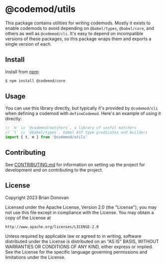 # @codemod/utils

This package contains utilities for writing codemods. Mostly it exists to enable
codemods to avoid depending on `@babel/types`, `@babel/core`, and others as well
as `@codemod/cli`.  It's easy to depend on incompatible versions of these
packages, so this package wraps them and exports a single version of each.

## Install

Install from [npm](https://npmjs.com/):

```sh
$ npm install @codemod/core
```

## Usage

You can use this library directly, but typically it's provided by `@codemod/cli`
when defining a codemod with `defineCodemod`. Here's an example of using it
directly:

```ts
// `m` is `@codemod/matchers`, a library of useful matchers
// `t` is `@babel/types`, babel AST type predicates and builders
import { t, m } from '@codemod/utils'
```

## Contributing

See [CONTRIBUTING.md](../../CONTRIBUTING.md) for information on setting up the project for development and on contributing to the project.

## License

Copyright 2023 Brian Donovan

Licensed under the Apache License, Version 2.0 (the "License"); you may not use this file except in compliance with the License. You may obtain a copy of the License at

    http://www.apache.org/licenses/LICENSE-2.0

Unless required by applicable law or agreed to in writing, software distributed under the License is distributed on an "AS IS" BASIS, WITHOUT WARRANTIES OR CONDITIONS OF ANY KIND, either express or implied. See the License for the specific language governing permissions and limitations under the License.
